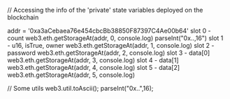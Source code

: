 // Accessing the info of the 'private' state variables deployed on the blockchain


addr = '0xa3aCebaea76e454cbcBb38850F87397C4Ae00b64'
slot 0 - count
web3.eth.getStorageAt(addr, 0, console.log)
parseInt("0x..,16")
slot 1 - u16, isTrue, owner
web3.eth.getStorageAt(addr, 1, console.log)
slot 2 - password
web3.eth.getStorageAt(addr, 2, console.log)
slot 3 - data[0]
web3.eth.getStorageAt(addr, 3, console.log)
slot 4 - data[1]
web3.eth.getStorageAt(addr, 4, console.log)
slot 5 - data[2]
web3.eth.getStorageAt(addr, 5, console.log)

// Some utils
web3.util.toAscii();
parseInt("0x..",16);